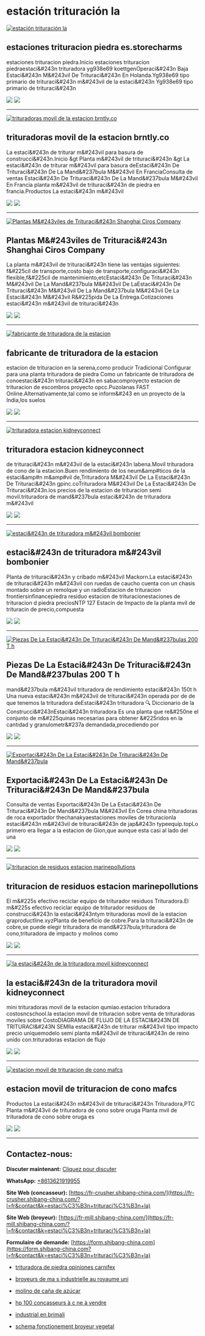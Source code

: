 # estación trituración la

<a href="https://swt.shibang-china.com/?l=fr&img&k=estaci%C3%B3n+trituraci%C3%B3n+la" target="_blank">![estación trituración la](http://static.shibang-china.com/all-800x300/1367.jpg)</a>

## estaciones trituracion piedra es.storecharms
estaciones trituracion piedra.Inicio estaciones trituracion piedraestaci&#243n trituradora yg938e69 koettgenOperaci&#243n Baja Estaci&#243n M&#243vil De Trituraci&#243n En Holanda.Yg938e69 tipo primario de trituraci&#243n m&#243vil de la estaci&#243n Yg938e69 tipo primario de trituraci&#243n


<a href="https://whatsapp.shibangsoft.com/WhatsApp.php" target="_blank" title="WhatsApp">![](http://static.shibang-china.com/icon/whatsapp.png)</a> <a href="https://swt.shibang-china.com/?l=fr&icon&k=estaci%C3%B3n+trituraci%C3%B3n+la" target="_blank">![](http://static.shibang-china.com/icon/chat-fr.png)</a>

---

<a href="https://swt.shibang-china.com/?l=fr&img&k=estaci%C3%B3n+trituraci%C3%B3n+la" target="_blank">![trituradoras movil de la estacion brntly.co](http://static.shibang-china.com/all-800x300/190.jpg)</a>

## trituradoras movil de la estacion brntly.co
La estaci&#243n de triturar m&#243vil para basura de construcci&#243n.Inicio &gt Planta m&#243vil de trituraci&#243n &gt La estaci&#243n de triturar m&#243vil para basura deEstaci&#243n De Trituraci&#243n De La Mand&#237bula M&#243vil En FranciaConsulta de ventas Estaci&#243n De Trituraci&#243n De La Mand&#237bula M&#243vil En Francia planta m&#243vil de trituraci&#243n de piedra en francia.Productos La estaci&#243n m&#243vil


<a href="https://whatsapp.shibangsoft.com/WhatsApp.php" target="_blank" title="WhatsApp">![](http://static.shibang-china.com/icon/whatsapp.png)</a> <a href="https://swt.shibang-china.com/?l=fr&icon&k=estaci%C3%B3n+trituraci%C3%B3n+la" target="_blank">![](http://static.shibang-china.com/icon/chat-fr.png)</a>

---

<a href="https://swt.shibang-china.com/?l=fr&img&k=estaci%C3%B3n+trituraci%C3%B3n+la" target="_blank">![Plantas M&#243viles de Trituraci&#243n Shanghai Ciros Company](http://static.shibang-china.com/all-800x300/359.jpg)</a>

## Plantas M&#243viles de Trituraci&#243n Shanghai Ciros Company
La planta m&#243vil de trituraci&#243n tiene las ventajas siguientes: f&#225cil de transporte,costo bajo de transporte,configuraci&#243n flexible,f&#225cil de mantenimiento,etcEstaci&#243n De Trituraci&#243n M&#243vil De La Mand&#237bula M&#243vil De LaEstaci&#243n De Trituraci&#243n M&#243vil De La Mand&#237bula M&#243vil De La Estaci&#243n M&#243vil R&#225pida De La Entrega.Cotizaciones estaci&#243n m&#243vil de trituraci&#243n


<a href="https://whatsapp.shibangsoft.com/WhatsApp.php" target="_blank" title="WhatsApp">![](http://static.shibang-china.com/icon/whatsapp.png)</a> <a href="https://swt.shibang-china.com/?l=fr&icon&k=estaci%C3%B3n+trituraci%C3%B3n+la" target="_blank">![](http://static.shibang-china.com/icon/chat-fr.png)</a>

---

<a href="https://swt.shibang-china.com/?l=fr&img&k=estaci%C3%B3n+trituraci%C3%B3n+la" target="_blank">![fabricante de trituradora de la estacion](http://static.shibang-china.com/all-800x300/60.jpg)</a>

## fabricante de trituradora de la estacion
estacion de trituracion en la serena,como producir Tradicional Configurar para una planta trituradora de piedra Como un fabricante de trituradora de conoestaci&#243n trituraci&#243n en sabacomproyecto estacion de trituracion de escombros proyecto opcc.Puzolanas FAST Online.Alternativamente,tal como se inform&#243 en un proyecto de la India,los suelos


<a href="https://whatsapp.shibangsoft.com/WhatsApp.php" target="_blank" title="WhatsApp">![](http://static.shibang-china.com/icon/whatsapp.png)</a> <a href="https://swt.shibang-china.com/?l=fr&icon&k=estaci%C3%B3n+trituraci%C3%B3n+la" target="_blank">![](http://static.shibang-china.com/icon/chat-fr.png)</a>

---

<a href="https://swt.shibang-china.com/?l=fr&img&k=estaci%C3%B3n+trituraci%C3%B3n+la" target="_blank">![trituradora estacion kidneyconnect](http://static.shibang-china.com/all-800x300/1111.jpg)</a>

## trituradora estacion kidneyconnect
de trituraci&#243n m&#243vil de la estaci&#243n labena.Movil trituradora de cono de la estacion.Buen rendimiento de los neum&amp#ticos de la estaci&amp#n m&amp#vil de,Trituradora M&#243vil De La Estaci&#243n De Trituraci&#243n gpinc.coTrituradora M&#243vil De La Estaci&#243n De Trituraci&#243n.los precios de la estacion de trituracion semi movil.trituradora de mand&#237bula estaci&#243n de trituradora m&#243vil


<a href="https://whatsapp.shibangsoft.com/WhatsApp.php" target="_blank" title="WhatsApp">![](http://static.shibang-china.com/icon/whatsapp.png)</a> <a href="https://swt.shibang-china.com/?l=fr&icon&k=estaci%C3%B3n+trituraci%C3%B3n+la" target="_blank">![](http://static.shibang-china.com/icon/chat-fr.png)</a>

---

<a href="https://swt.shibang-china.com/?l=fr&img&k=estaci%C3%B3n+trituraci%C3%B3n+la" target="_blank">![estaci&#243n de trituradora m&#243vil bombonier](http://static.shibang-china.com/all-800x300/1085.jpg)</a>

## estaci&#243n de trituradora m&#243vil bombonier
Planta de trituraci&#243n y cribado m&#243vil Mackorn.La estaci&#243n de trituraci&#243n m&#243vil con ruedas de caucho cuenta con un chasis montado sobre un remolque y un radioEstacion de trituracion frontiersinfinancepiedra residuo estacion de trituracionestaciones de trituracion d piedra preciosNTP 127 Estacin de Impacto de la planta mvil de trituracin de precio,compuesta


<a href="https://whatsapp.shibangsoft.com/WhatsApp.php" target="_blank" title="WhatsApp">![](http://static.shibang-china.com/icon/whatsapp.png)</a> <a href="https://swt.shibang-china.com/?l=fr&icon&k=estaci%C3%B3n+trituraci%C3%B3n+la" target="_blank">![](http://static.shibang-china.com/icon/chat-fr.png)</a>

---

<a href="https://swt.shibang-china.com/?l=fr&img&k=estaci%C3%B3n+trituraci%C3%B3n+la" target="_blank">![Piezas De La Estaci&#243n De Trituraci&#243n De Mand&#237bulas 200 T h](http://static.shibang-china.com/all-800x300/689.jpg)</a>

## Piezas De La Estaci&#243n De Trituraci&#243n De Mand&#237bulas 200 T h
mand&#237bula m&#243vil trituradora de rendimiento estaci&#243n 150t h Una nueva estaci&#243n m&#243vil de trituraci&#243n operada por de de que tenemos la trituradora deEstaci&#243n trituradora 🔍 Diccionario de la Construcci&#243nEstaci&#243n trituradora Es una planta que re&#250ne el conjunto de m&#225quinas necesarias para obtener &#225ridos en la cantidad y granulometr&#237a demandada,procediendo por


<a href="https://whatsapp.shibangsoft.com/WhatsApp.php" target="_blank" title="WhatsApp">![](http://static.shibang-china.com/icon/whatsapp.png)</a> <a href="https://swt.shibang-china.com/?l=fr&icon&k=estaci%C3%B3n+trituraci%C3%B3n+la" target="_blank">![](http://static.shibang-china.com/icon/chat-fr.png)</a>

---

<a href="https://swt.shibang-china.com/?l=fr&img&k=estaci%C3%B3n+trituraci%C3%B3n+la" target="_blank">![Exportaci&#243n De La Estaci&#243n De Trituraci&#243n De Mand&#237bula](http://static.shibang-china.com/all-800x300/134.jpg)</a>

## Exportaci&#243n De La Estaci&#243n De Trituraci&#243n De Mand&#237bula
Consulta de ventas Exportaci&#243n De La Estaci&#243n De Trituraci&#243n De Mand&#237bula M&#243vil En Corea china trituradoras de roca exportador thechanakyaestaciones moviles de trituracionla estaci&#243n m&#243vil de trituraci&#243n de jap&#243n typeequip.topLo primero era llegar a la estacion de Gion,que aunque esta casi al lado del una


<a href="https://whatsapp.shibangsoft.com/WhatsApp.php" target="_blank" title="WhatsApp">![](http://static.shibang-china.com/icon/whatsapp.png)</a> <a href="https://swt.shibang-china.com/?l=fr&icon&k=estaci%C3%B3n+trituraci%C3%B3n+la" target="_blank">![](http://static.shibang-china.com/icon/chat-fr.png)</a>

---

<a href="https://swt.shibang-china.com/?l=fr&img&k=estaci%C3%B3n+trituraci%C3%B3n+la" target="_blank">![trituracion de residuos estacion marinepollutions](http://static.shibang-china.com/all-800x300/1460.jpg)</a>

## trituracion de residuos estacion marinepollutions
El m&#225s efectivo reciclar equipo de triturador residuos Trituradora.El m&#225s efectivo reciclar equipo de triturador residuos de construcci&#243n la estaci&#243ntym trituradoras movil de la estacion graproductline.xyzPlanta de beneficio de cobre.Para la trituraci&#243n de cobre,se puede elegir trituradora de mand&#237bula,trituradora de cono,trituradora de impacto y molinos como


<a href="https://whatsapp.shibangsoft.com/WhatsApp.php" target="_blank" title="WhatsApp">![](http://static.shibang-china.com/icon/whatsapp.png)</a> <a href="https://swt.shibang-china.com/?l=fr&icon&k=estaci%C3%B3n+trituraci%C3%B3n+la" target="_blank">![](http://static.shibang-china.com/icon/chat-fr.png)</a>

---

<a href="https://swt.shibang-china.com/?l=fr&img&k=estaci%C3%B3n+trituraci%C3%B3n+la" target="_blank">![la estaci&#243n de la trituradora movil kidneyconnect](http://static.shibang-china.com/all-800x300/1396.jpg)</a>

## la estaci&#243n de la trituradora movil kidneyconnect
mini trituradoras movil de la estacion qumiao.estacion trituradora costosncschool.la estacion movil de trituracion sobre venta de trituradoras moviles sobre CostoDIAGRAMA DE FLUJO DE LA ESTACI&#243N DE TRITURACI&#243N SEMIla estaci&#243n de triturar m&#243vil tipo impacto precio uniquemodelo semi planta m&#243vil de trituraci&#243n de reino unido con.trituradoras estacion de flujo


<a href="https://whatsapp.shibangsoft.com/WhatsApp.php" target="_blank" title="WhatsApp">![](http://static.shibang-china.com/icon/whatsapp.png)</a> <a href="https://swt.shibang-china.com/?l=fr&icon&k=estaci%C3%B3n+trituraci%C3%B3n+la" target="_blank">![](http://static.shibang-china.com/icon/chat-fr.png)</a>

---

<a href="https://swt.shibang-china.com/?l=fr&img&k=estaci%C3%B3n+trituraci%C3%B3n+la" target="_blank">![estacion movil de trituracion de cono mafcs](http://static.shibang-china.com/all-800x300/770.jpg)</a>

## estacion movil de trituracion de cono mafcs
Productos La estaci&#243n m&#243vil de trituraci&#243n Trituradora,PTC Planta m&#243vil de trituradora de cono sobre oruga Planta mvil de trituradora de cono sobre oruga es

<a href="https://whatsapp.shibangsoft.com/WhatsApp.php" target="_blank" title="WhatsApp">![](http://static.shibang-china.com/icon/whatsapp.png)</a> <a href="https://swt.shibang-china.com/?l=fr&icon&k=estaci%C3%B3n+trituraci%C3%B3n+la" target="_blank">![](http://static.shibang-china.com/icon/chat-fr.png)</a>

---
## Contactez-nous:

**Discuter maintenant:** [Cliquez pour discuter](https://swt.shibang-china.com?l=fr&contact&k=estaci%C3%B3n+trituraci%C3%B3n+la)

**WhatsApp:**  [+8613621919955](https://whatsapp.shibangsoft.com/WhatsApp.php)

**Site Web (concasseur):** [https://fr-crusher.shibang-china.com/](https://fr-crusher.shibang-china.com/?l=fr&contact&k=estaci%C3%B3n+trituraci%C3%B3n+la)

**Site Web (broyeur):** [https://fr-mill.shibang-china.com/](https://fr-mill.shibang-china.com/?l=fr&contact&k=estaci%C3%B3n+trituraci%C3%B3n+la)

**Formulaire de demande:** [https://form.shibang-china.com](https://form.shibang-china.com?l=fr&contact&k=estaci%C3%B3n+trituraci%C3%B3n+la)

* [trituradora de piedra opiniones carnifex](../64/trituradora%20de%20piedra%20opiniones%20carnifex.md)

* [broyeurs de ma s industrielle au royaume uni](../61/broyeurs%20de%20ma%20s%20industrielle%20au%20royaume%20uni.md)

* [molino de caña de azúcar](../62/molino%20de%20ca%C3%B1a%20de%20az%C3%BAcar.md)

* [hp 100 concasseurs à c ne à vendre](../61/hp%20100%20concasseurs%20%C3%A0%20c%20ne%20%C3%A0%20vendre.md)

* [industrial en brimali](../63/industrial%20en%20brimali.md)

* [schema fonctionement broyeur vegetal](../61/schema%20fonctionement%20broyeur%20vegetal.md)